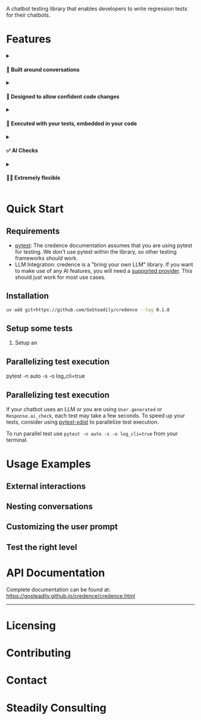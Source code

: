 A chatbot testing library that enables developers to write regression tests for their chatbots.

# Features

<details>
<summary>

  #### 💬 Built around conversations

</summary>

  Users rarely disclose information in one long, perfectly-worded message. Important facts are often shared gradually over the course of a conversation. 
  
  We built credence around conversations to ensure that we could test a chatbot's ability to:
  1. utilize conversational context
  2. handle topic switching
  3. choose the correct agent to handle a message

</details>


<details>
<summary>

  #### 🧪 Designed to allow confident code changes

</summary>

  Conversations are also extremely useful in writing regression tests.
  One of the hardest parts of chatbot development is fixing strange edge cases without introducing new ones.
  With credence, we can represent challenging conversations and the desired chatbot behaviour in code. 
  This allows us to make modifications without worrying that we have reintroduced bugs or completely broken working code.
</details>

<details>
<summary>

  #### 💼 Executed with your tests, embedded in your code

</summary>


  credence runs as part of your test suite using your existing LLM provider.
  No new integrations, no external services, just one more set of tests that run locally or in CI.

  Because credence is just some more code in your test suite, it has access to all your business logic.
  Need to test how you chatbot behaves after a user makes a payment, directly call your functions to create the user and simulate the payment.
</details>

<details>
<summary>

  #### ✅ AI Checks

</summary>
  
  Enforce high-level behaviour with AI checks.
  When using LLMs, you never know exactly what your chatbot will spit out.
  AI checks allow you to enforce high-level expectations on responses. 
  
  Want to test your customer support chatbot's response to angry users? 
  You can check that the chatbot "apologizes for the inconvenience with a diplomatic tone".
</details>

<details>
<summary>

  #### 🤸‍♀️ Extremely flexible

</summary>
  Our metadata system allows you to collect information from anywhere in your chatbot and make assertions in your tests. 

  This is extremely useful when testing branching code.
  Want to test that the correct agent is handling a specific message:

  ```python
  # Inside your chatbot's agent routing code
  agent = choose_agent(...)
  credence.collect_metadata({"router.agent": agent})
  
  # Inside your conversation, you can assert that
  Metadata("router.agent").equals(Agent.XYZ)
  ```
</details>

# Quick Start

## Requirements
- [pytest](https://docs.pytest.org/en/stable/): The credence documentation assumes that you are using pytest for testing. We don't use pytest within the library, so other testing frameworks *should* work.
- LLM Integration: credence is a "bring your own LLM" library. If you want to make use of any AI features, you will need a [supported provider](https://python.useinstructor.com/integrations/). This should just work for most use cases.

## Installation

```bash
uv add git+https://github.com/GoSteadily/credence --tag 0.1.8
```

## Setup some tests

1. Setup an

## Parallelizing test execution
pytest -n auto -s -o log_cli=true

## Parallelizing test execution

If your chatbot uses an LLM or you are using `User.generated` or `Response.ai_check`, each test may take a few seconds. To speed up your tests, consider using [pytest-xdist](https://pytest-xdist.readthedocs.io/en/stable/) to parallelize test execution.

To run parallel test use `pytest -n auto -s -o log_cli=true` from your terminal.



# Usage Examples

## External interactions

## Nesting conversations

## Customizing the user prompt

## Test the right level

# API Documentation

Complete documentation can be found at: https://gosteadily.github.io/credence/credence.html

---

# Licensing

# Contributing

# Contact

# Steadily Consulting
